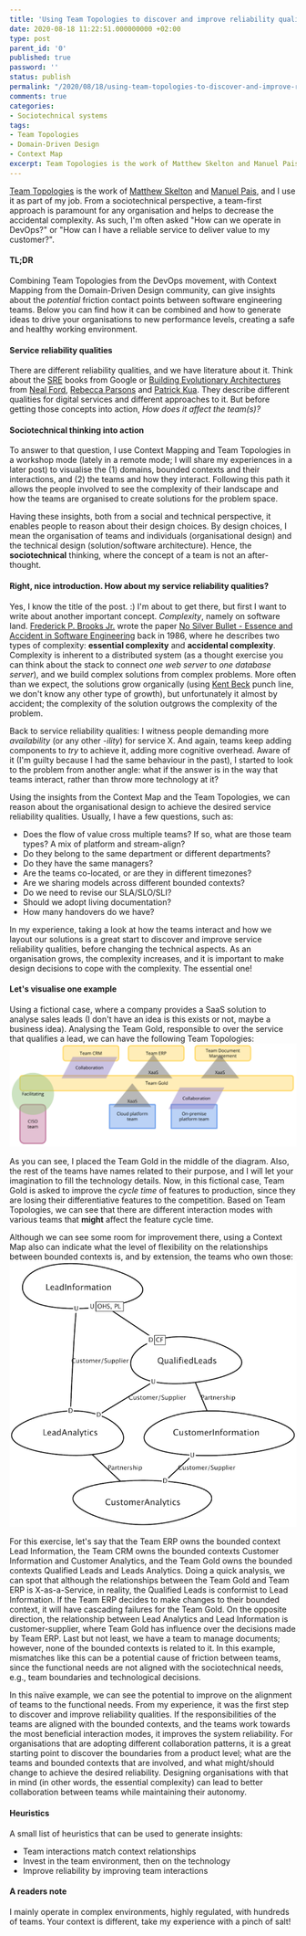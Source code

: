 ```yaml
---
title: 'Using Team Topologies to discover and improve reliability qualities'
date: 2020-08-18 11:22:51.000000000 +02:00
type: post
parent_id: '0'
published: true
password: ''
status: publish
permalink: "/2020/08/18/using-team-topologies-to-discover-and-improve-reliability-qualities/"
comments: true
categories:
- Sociotechnical systems
tags:
- Team Topologies
- Domain-Driven Design
- Context Map
excerpt: Team Topologies is the work of Matthew Skelton and Manuel Pais, and I use it as part of my job. From a sociotechnical perspective, a team-first approach is paramount for any organisation and helps to decrease the accidental complexity. As such, I'm often asked 'How can we operate in DevOps?' or 'How can I have a reliable service to deliver value to my customer?'.
---
```


[Team Topologies](https://teamtopologies.com/) is the work of [Matthew Skelton](https://twitter.com/matthewpskelton) and [Manuel Pais](https://twitter.com/manupaisable), and I use it as part of my job. From a sociotechnical perspective, a team-first approach is paramount for any organisation and helps to decrease the accidental complexity. As such, I'm often asked "How can we operate in DevOps?" or "How can I have a reliable service to deliver value to my customer?".

#### TL;DR
Combining Team Topologies from the DevOps movement, with Context Mapping from the Domain-Driven Design community, can give insights about the *potential* friction contact points between software engineering teams. Below you can find how it can be combined and how to generate ideas to drive your organisations to new performance levels, creating a safe and healthy working environment.

#### Service reliability qualities
There are different reliability qualities, and we have literature about it. Think about the [SRE](https://landing.google.com/sre/) books from Google or [Building Evolutionary Architectures](https://www.thoughtworks.com/books/building-evolutionary-architectures) from [Neal Ford](https://twitter.com/neal4d), [Rebecca Parsons](https://twitter.com/rebeccaparsons) and [Patrick Kua](https://twitter.com/patkua). They describe different qualities for digital services and different approaches to it. But before getting those concepts into action, *How does it affect the team(s)?*

#### Sociotechnical thinking into action
To answer to that question, I use Context Mapping and Team Topologies in a workshop mode (lately in a remote mode; I will share my experiences in a later post) to visualise the (1) domains, bounded contexts and their interactions, and (2) the teams and how they interact. Following this path it allows the people involved to see the complexity of their landscape and how the teams are organised to create solutions for the problem space.

Having these insights, both from a social and technical perspective, it enables people to reason about their design choices. By design choices, I mean the organisation of teams and individuals (organisational design) and the technical design (solution/software architecture). Hence, the **sociotechnical** thinking, where the concept of a team is not an after-thought.

#### Right, nice introduction. How about my service reliability qualities?
Yes, I know the title of the post. :) I'm about to get there, but first I want to write about another important concept. *Complexity*, namely on software land. [Frederick P. Brooks Jr.](https://en.wikipedia.org/wiki/Fred_Brooks) wrote the paper [No Silver Bullet - Essence and Accident in Software Engineering](http://worrydream.com/refs/Brooks-NoSilverBullet.pdf) back in 1986, where he describes two types of complexity: **essential complexity** and **accidental complexity**. Complexity is inherent to a distributed system (as a thought exercise you can think about the stack to connect *one web server* to *one database server*), and we build complex solutions from complex problems. More often than we expect, the solutions grow organically (using [Kent Beck](https://twitter.com/KentBeck) punch line, we don't know any other type of growth), but unfortunately it almost by accident; the complexity of the solution outgrows the complexity of the problem.

Back to service reliability qualities: I witness people demanding more *availability* (or any other *-ility*) for service X. And again, teams keep adding components to *try* to achieve it, adding more cognitive overhead. Aware of it (I'm guilty because I had the same behaviour in the past), I started to look to the problem from another angle: what if the answer is in the way that teams interact, rather than throw more technology at it?

Using the insights from the Context Map and the Team Topologies, we can reason about the organisational design to achieve the desired service reliability qualities. Usually, I have a few questions, such as:
* Does the flow of value cross multiple teams? If so, what are those team types? A mix of platform and stream-align?
* Do they belong to the same department or different departments?
* Do they have the same managers?
* Are the teams co-located, or are they in different timezones?
* Are we sharing models across different bounded contexts?
* Do we need to revise our SLA/SLO/SLI?
* Should we adopt living documentation?
* How many handovers do we have?

In my experience, taking a look at how the teams interact and how we layout our solutions is a great start to discover and improve service reliability qualities, before changing the technical aspects. As an organisation grows, the complexity increases, and it is important to make design decisions to cope with the complexity. The essential one!

#### Let's visualise one example
Using a fictional case, where a company provides a SaaS solution to analyse sales leads (I don't have an idea is this exists or not, maybe a business idea). Analysing the Team Gold, responsible to over the service that qualifies a lead, we can have the following Team Topologies:
![Team Topologies for Team Gold](/images/assets/2020-08-04-using-team-topologies-to-discover-and-improve-reliability-qualities-teamtopologies.png)

As you can see, I placed the Team Gold in the middle of the diagram. Also, the rest of the teams have names related to their purpose, and I will let your imagination to fill the technology details. Now, in this fictional case, Team Gold is asked to improve the *cycle time* of features to production, since they are losing their differentiative features to the competition. Based on Team Topologies, we can see that there are different interaction modes with various teams that **might** affect the feature cycle time.

Although we can see some room for improvement there, using a Context Map also can indicate what the level of flexibility on the relationships between bounded contexts is, and by extension, the teams who own those:
![A Context Map with the relevant bounded contexts](/images/assets/2020-08-04-using-team-topologies-to-discover-and-improve-reliability-qualities-contextmap.png)

For this exercise, let's say that the Team ERP owns the bounded context Lead Information, the Team CRM owns the bounded contexts Customer Information and Customer Analytics, and the Team Gold owns the bounded contexts Qualified Leads and Leads Analytics. Doing a quick analysis, we can spot that although the relationships between the Team Gold and Team ERP is X-as-a-Service, in reality, the Qualified Leads is conformist to Lead Information. If the Team ERP decides to make changes to their bounded context, it will have cascading failures for the Team Gold. On the opposite direction, the relationship between Lead Analytics and Lead Information is customer-supplier, where Team Gold has influence over the decisions made by Team ERP. Last but not least, we have a team to manage documents; however, none of the bounded contexts is related to it. In this example, mismatches like this can be a potential cause of friction between teams, since the functional needs are not aligned with the sociotechnical needs, e.g., team boundaries and technological decisions. 

In this naïve example, we can see the potential to improve on the alignment of teams to the functional needs. From my experience, it was the first step to discover and improve reliability qualities. If the responsibilities of the teams are aligned with the bounded contexts, and the teams work towards the most beneficial interaction modes, it improves the system reliability. For organisations that are adopting different collaboration patterns, it is a great starting point to discover the boundaries from a product level; what are the teams and bounded contexts that are involved, and what might/should change to achieve the desired reliability. Designing organisations with that in mind (in other words, the essential complexity) can lead to better collaboration between teams while maintaining their autonomy.

#### Heuristics
A small list of heuristics that can be used to generate insights:
* Team interactions match context relationships
* Invest in the team environment, then on the technology
* Improve reliability by improving team interactions

#### A readers note
I mainly operate in complex environments, highly regulated, with hundreds of teams. Your context is different, take my experience with a pinch of salt!
